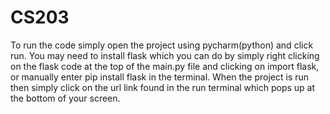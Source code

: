 # CS203
To run the code simply open the project using pycharm(python) and click run. You may need to install flask which you can do by simply right clicking on the flask code at
the top of the main.py file and clicking on import flask, or manually enter pip install flask in the terminal. When the project is run then simply click on the url link
found in the run terminal which pops up at the bottom of your screen.

